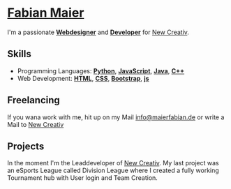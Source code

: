 # [Fabian Maier](https://github.com/foxyyyyyyyyyyyyy)

I'm a passionate **[Webdesigner](#)** and **[Developer](#)** for [New Creativ](https://newcreativ.de).


## Skills

- Programming Languages: **[Python](#)**, **[JavaScript](#)**, **[Java](#)**, **[C++](#)**
- Web Development: **[HTML](#)**, **[CSS](#)**, **[Bootstrap](#)**, **[js](#)**

## Freelancing

If you wana work with me, hit up on my Mail info@maierfabian.de or write a Mail to [New Creativ](https://newcreativ.de/contact)

## Projects

In the moment I'm the Leaddeveloper of [New Creativ](https://newcreativ.de). 
My last project was an eSports League called Division League where I created a fully working Tournament hub with User login and Team Creation.